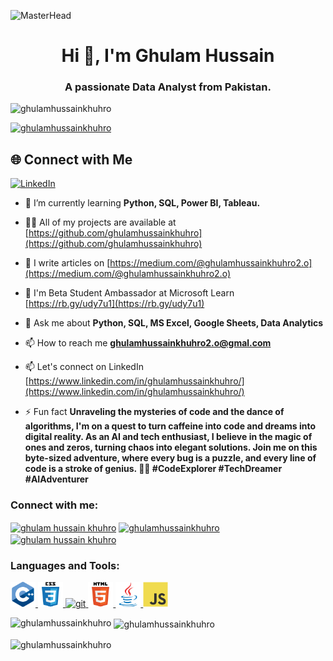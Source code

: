 ![MasterHead](https://repository-images.githubusercontent.com/588181932/e36ec678-7984-4cdd-8e4c-a3932772ff8e)

<h1 align="center">Hi 👋, I'm Ghulam Hussain </h1>
<h3 align="center">A passionate Data Analyst from Pakistan.</h3>


<p align="left"> <img src="https://komarev.com/ghpvc/?username=ghulamhussainkhuhro&label=Profile%20views&color=0e75b6&style=flat" alt="ghulamhussainkhuhro" /> </p>

<p align="left"> <a href="https://github.com/ryo-ma/github-profile-trophy"><img src="https://github-profile-trophy.vercel.app/?username=ghulamhussainkhuhro" alt="ghulamhussainkhuhro" /></a> </p>

## 🌐 Connect with Me

[![LinkedIn](https://img.shields.io/badge/-LinkedIn-blue?style=for-the-badge&logo=linkedin)](https://linkedin.com/in/ghulamhussainkhuhro)

- 🌱 I’m currently learning **Python, SQL, Power BI, Tableau.**

- 👨‍💻 All of my projects are available at [https://github.com/ghulamhussainkhuhro](https://github.com/ghulamhussainkhuhro)

- 📝 I  write articles on [https://medium.com/@ghulamhussainkhuhro2.o](https://medium.com/@ghulamhussainkhuhro2.o)

- 📝 I'm Beta Student Ambassador at Microsoft Learn [https://rb.gy/udy7u1](https://rb.gy/udy7u1)
  
- 💬 Ask me about **Python, SQL, MS Excel, Google Sheets, Data Analytics**

- 📫 How to reach me **ghulamhussainkhuhro2.o@gmal.com**

- 📫 Let's connect on LinkedIn [https://www.linkedin.com/in/ghulamhussainkhuhro/](https://www.linkedin.com/in/ghulamhussainkhuhro/)

- ⚡ Fun fact **Unraveling the mysteries of code and the dance of algorithms, I'm on a quest to turn caffeine into code and dreams into digital reality. As an AI and tech enthusiast, I believe in the magic of ones and zeros, turning chaos into elegant solutions. Join me on this byte-sized adventure, where every bug is a puzzle, and every line of code is a stroke of genius. 🚀✨ #CodeExplorer #TechDreamer #AIAdventurer**

<h3 align="left">Connect with me:</h3>
<p align="left">
<a href="https://linkedin.com/in/ghulamhussainkhuhro" target="blank"><img align="center" src="https://raw.githubusercontent.com/rahuldkjain/github-profile-readme-generator/master/src/images/icons/Social/linked-in-alt.svg" alt="ghulam hussain khuhro" height="30" width="40" /></a>
<a href="https://instagram.com/ghulamhussainkhuhro" target="blank"><img align="center" src="https://raw.githubusercontent.com/rahuldkjain/github-profile-readme-generator/master/src/images/icons/Social/instagram.svg" alt="ghulamhussainkhuhro" height="30" width="40" /></a>
<a href="https://www.kaggle.com/ghulamhussainkhuhro" target="blank"><img align="center" src="https://raw.githubusercontent.com/rahuldkjain/github-profile-readme-generator/master/src/images/icons/Social/kaggle.svg" alt="ghulam hussain khuhro" height="30" width="40" /></a>
</p>

<h3 align="left">Languages and Tools:</h3>
<p align="left"> <a href="https://www.w3schools.com/cpp/" target="_blank" rel="noreferrer"> <img src="https://raw.githubusercontent.com/devicons/devicon/master/icons/cplusplus/cplusplus-original.svg" alt="cplusplus" width="40" height="40"/> </a> <a href="https://www.w3schools.com/css/" target="_blank" rel="noreferrer"> <img src="https://raw.githubusercontent.com/devicons/devicon/master/icons/css3/css3-original-wordmark.svg" alt="css3" width="40" height="40"/> </a> <a href="https://git-scm.com/" target="_blank" rel="noreferrer"> <img src="https://www.vectorlogo.zone/logos/git-scm/git-scm-icon.svg" alt="git" width="40" height="40"/> </a> <a href="https://www.w3.org/html/" target="_blank" rel="noreferrer"> <img src="https://raw.githubusercontent.com/devicons/devicon/master/icons/html5/html5-original-wordmark.svg" alt="html5" width="40" height="40"/> </a> <a href="https://www.java.com" target="_blank" rel="noreferrer"> <img src="https://raw.githubusercontent.com/devicons/devicon/master/icons/java/java-original.svg" alt="java" width="40" height="40"/> </a> <a href="https://developer.mozilla.org/en-US/docs/Web/JavaScript" target="_blank" rel="noreferrer"> <img src="https://raw.githubusercontent.com/devicons/devicon/master/icons/javascript/javascript-original.svg" alt="javascript" width="40" height="40"/> </a> </p>

<p><img align="left" src="https://github-readme-stats.vercel.app/api/top-langs?username=ghulamhussainkhuhro&show_icons=true&locale=en&layout=compact" alt="ghulamhussainkhuhro" /></p>

<p>&nbsp;<img align="center" src="https://github-readme-stats.vercel.app/api?username=ghulamhussainkhuhro&show_icons=true&locale=en" alt="ghulamhussainkhuhro" /></p>

<p><img align="center" src="https://github-readme-streak-stats.herokuapp.com/?user=ghulamhussainkhuhro&" alt="ghulamhussainkhuhro" /></p>
